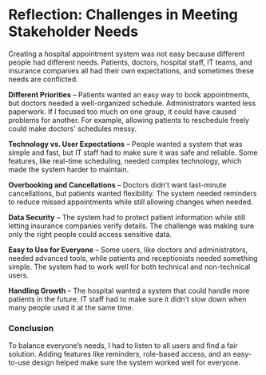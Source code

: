 # Reflection: Challenges in Meeting Stakeholder Needs

Creating a hospital appointment system was not easy because different people had different needs. Patients, doctors, hospital staff, IT teams, and insurance companies all had their own expectations, and sometimes these needs are conflicted.

**Different Priorities** – Patients wanted an easy way to book appointments, but doctors needed a well-organized schedule. Administrators wanted less paperwork. If I focused too much on one group, it could have caused problems for another. For example, allowing patients to reschedule freely could make doctors' schedules messy.

**Technology vs. User Expectations** – People wanted a system that was simple and fast, but IT staff had to make sure it was safe and reliable. Some features, like real-time scheduling, needed complex technology, which made the system harder to maintain.

**Overbooking and Cancellations** – Doctors didn’t want last-minute cancellations, but patients wanted flexibility. The system needed reminders to reduce missed appointments while still allowing changes when needed.

**Data Security** – The system had to protect patient information while still letting insurance companies verify details. The challenge was making sure only the right people could access sensitive data.

**Easy to Use for Everyone** – Some users, like doctors and administrators, needed advanced tools, while patients and receptionists needed something simple. The system had to work well for both technical and non-technical users.

**Handling Growth** – The hospital wanted a system that could handle more patients in the future. IT staff had to make sure it didn’t slow down when many people used it at the same time.

### Conclusion
To balance everyone’s needs, I had to listen to all users and find a fair solution. Adding features like reminders, role-based access, and an easy-to-use design helped make sure the system worked well for everyone.
